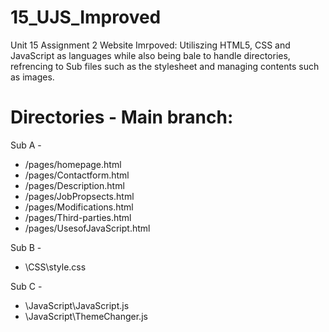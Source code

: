 # 15_UJS_Improved

Unit 15 Assignment 2 Website Imrpoved:
Utiliszing HTML5, CSS and JavaScript as languages while also being bale to handle directories, refrencing to Sub files such as the stylesheet and managing contents such as images.

# Directories - Main branch:

Sub A -
* /pages/homepage.html
* /pages/Contactform.html
* /pages/Description.html
* /pages/JobPropsects.html
* /pages/Modifications.html
* /pages/Third-parties.html
* /pages/UsesofJavaScript.html

Sub B - 
* \CSS\style.css

Sub C - 
* \JavaScript\JavaScript.js
* \JavaScript\ThemeChanger.js
